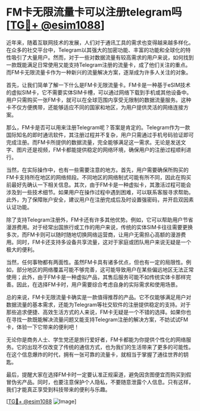 # FM卡无限流量卡可以注册telegram吗 [[TG💪+ @esim1088](https://t.me/s/esim1088)]

近年来，随着互联网技术的发展，人们对于通讯工具的需求也变得越来越多样化。在众多的社交平台中，Telegram以其强大的加密功能、丰富的功能和全球化的特性吸引了大量用户。然而，对于一些对数据流量有较高需求的用户来说，如何找到一款既能满足日常使用又能支持Telegram注册的流量卡，成了他们关注的重点。而FM卡无限流量卡作为一种新兴的流量解决方案，逐渐成为许多人关注的对象。

首先，让我们简单了解一下什么是FM卡无限流量卡。FM卡是一种基于eSIM技术的虚拟SIM卡，它不需要实体SIM卡槽，可以通过网络下载到手机或其他设备中。用户只需购买一张FM卡，就可以在全球范围内享受无限制的数据流量服务。这种卡不仅方便携带，还能够适应不同的国家和地区，为用户提供灵活的网络连接方案。

那么，FM卡是否可以用来注册Telegram呢？答案是肯定的。Telegram作为一款国际知名的即时通讯软件，其注册过程并不复杂，用户只需通过手机号码验证即可完成注册。而FM卡所提供的数据流量，完全能够满足这一需求。无论是发送文字、图片还是视频，FM卡都能提供稳定的网络环境，确保用户的注册过程顺利进行。

当然，在实际操作中，也有一些需要注意的地方。首先，用户需要确保所购买的FM卡支持所在地区的网络频段。不同地区的网络制式可能有所不同，因此在购买前最好先确认一下相关信息。其次，由于FM卡是一种虚拟卡，其激活过程可能会涉及到一些技术细节。如果用户在操作过程中遇到困难，可以联系客服寻求帮助。此外，为了保障账户安全，建议用户在注册完成后及时设置强密码，并开启双因素认证功能。

除了支持Telegram注册外，FM卡还有许多其他优势。例如，它可以帮助用户节省漫游费用。对于经常出国旅行或工作的用户来说，传统的实体SIM卡往往需要更换多次，而FM卡则可以随时随地切换网络运营商，让用户无需担心高额的漫游费用。同时，FM卡还支持多设备共享流量，这对于家庭或团队用户来说无疑是一个极大的便利。

当然，任何事物都有两面性。虽然FM卡具有诸多优点，但也有一定的局限性。例如，部分地区的网络覆盖可能不够完善，这可能导致用户在某些偏远地区无法正常使用；此外，由于FM卡是一种虚拟产品，其售后服务可能不如传统实体卡那样完善。因此，在选择FM卡时，用户需要综合考虑自身的实际需求和使用场景。

总的来说，FM卡无限流量卡确实是一款值得推荐的产品。它不仅能够满足用户对数据流量的基本需求，还能为Telegram等社交软件的注册提供稳定的支持。对于那些追求便捷、高效生活方式的人来说，FM卡无疑是一个不错的选择。如果你也在寻找一款既能解决流量问题又能支持Telegram注册的解决方案，不妨试试FM卡，体验一下它带来的便利吧！

无论你是商务人士、学生党还是旅行爱好者，FM卡都能为你提供个性化的网络服务。它的出现不仅改变了传统的通信方式，也为我们的生活带来了更多的可能性。在这个信息爆炸的时代，拥有一张可靠的流量卡，就相当于掌握了通往世界的钥匙。

最后，提醒大家在选择FM卡时一定要认准正规渠道，避免因贪图便宜而购买到假冒伪劣产品。同时，也要注意保护个人隐私，不要随意泄露个人信息。只有这样，我们才能真正享受到科技带来的便利与乐趣。

[[TG💪+ @esim1088](https://t.me/s/esim1088) ![Image](https://i.postimg.cc/4NQfJmqS/Snipaste-2025-05-13-00-14-12.png)]